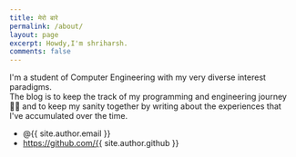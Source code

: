 ```yaml
---
title: मेरो बारे
permalink: /about/
layout: page
excerpt: Howdy,I'm shriharsh.
comments: false
---
```


I'm a student of Computer Engineering with my very diverse interest paradigms.
<br>
The blog is to keep the track of my programming and engineering journey🧑‍💻 and to keep my sanity together by writing about the experiences that I've accumulated over the time.


- @{{ site.author.email }}
- https://github.com/{{ site.author.github }}
